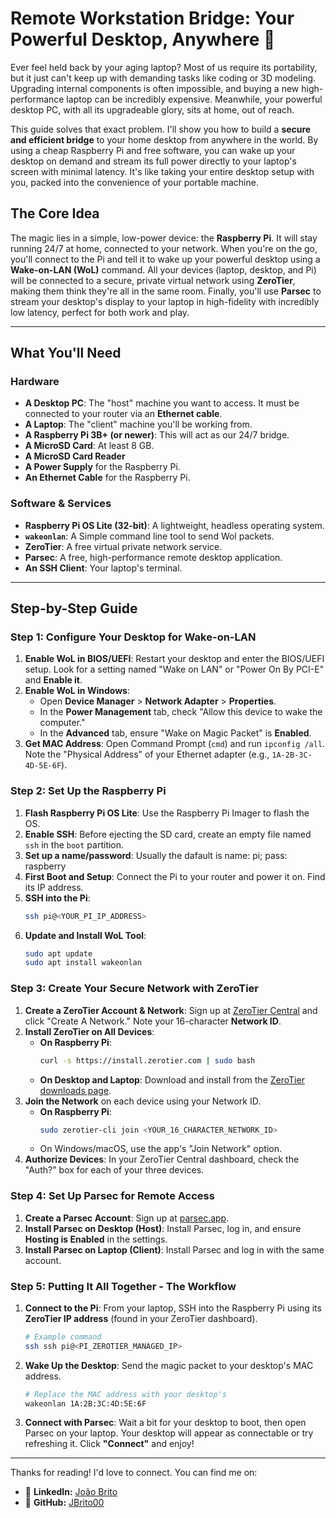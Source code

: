 # Remote Workstation Bridge: Your Powerful Desktop, Anywhere 🚀

Ever feel held back by your aging laptop? Most of us require its portability, but it just can't keep up with demanding tasks like coding or 3D modeling. Upgrading internal components is often impossible, and buying a new high-performance laptop can be incredibly expensive. Meanwhile, your powerful desktop PC, with all its upgradeable glory, sits at home, out of reach.

This guide solves that exact problem. I'll show you how to build a **secure and efficient bridge** to your home desktop from anywhere in the world. By using a cheap Raspberry Pi and free software, you can wake up your desktop on demand and stream its full power directly to your laptop's screen with minimal latency. It's like taking your entire desktop setup with you, packed into the convenience of your portable machine.

## The Core Idea

The magic lies in a simple, low-power device: the **Raspberry Pi**. It will stay running 24/7 at home, connected to your network. When you're on the go, you'll connect to the Pi and tell it to wake up your powerful desktop using a **Wake-on-LAN (WoL)** command. All your devices (laptop, desktop, and Pi) will be connected to a secure, private virtual network using **ZeroTier**, making them think they're all in the same room. Finally, you'll use **Parsec** to stream your desktop's display to your laptop in high-fidelity with incredibly low latency, perfect for both work and play.



***

## What You'll Need

### Hardware
* **A Desktop PC**: The "host" machine you want to access. It must be connected to your router via an **Ethernet cable**.
* **A Laptop**: The "client" machine you'll be working from.
* **A Raspberry Pi 3B+ (or newer)**: This will act as our 24/7 bridge.
* **A MicroSD Card**: At least 8 GB.
* **A MicroSD Card Reader**
* **A Power Supply** for the Raspberry Pi.
* **An Ethernet Cable** for the Raspberry Pi.

### Software & Services
* **Raspberry Pi OS Lite (32-bit)**: A lightweight, headless operating system.
* **`wakeonlan`**: A Simple command line tool to send Wol packets.
* **ZeroTier**: A free virtual private network service.
* **Parsec**: A free, high-performance remote desktop application.
* **An SSH Client**: Your laptop's terminal.

***

## Step-by-Step Guide

### Step 1: Configure Your Desktop for Wake-on-LAN

1.  **Enable WoL in BIOS/UEFI**: Restart your desktop and enter the BIOS/UEFI setup. Look for a setting named "Wake on LAN" or "Power On By PCI-E" and **Enable it**.
2.  **Enable WoL in Windows**:
    * Open **Device Manager** > **Network Adapter** > **Properties**.
    * In the **Power Management** tab, check "Allow this device to wake the computer."
    * In the **Advanced** tab, ensure "Wake on Magic Packet" is **Enabled**.
3.  **Get MAC Address**: Open Command Prompt (`cmd`) and run `ipconfig /all`. Note the "Physical Address" of your Ethernet adapter (e.g., `1A-2B-3C-4D-5E-6F`).

### Step 2: Set Up the Raspberry Pi

1.  **Flash Raspberry Pi OS Lite**: Use the Raspberry Pi Imager to flash the OS.
2.  **Enable SSH**: Before ejecting the SD card, create an empty file named `ssh` in the `boot` partition.
3.  **Set up a name/password**: Usually the dafault is name: pi; pass: raspberry 
4.  **First Boot and Setup**: Connect the Pi to your router and power it on. Find its IP address.
5.  **SSH into the Pi**:
    ```bash
    ssh pi@<YOUR_PI_IP_ADDRESS>
    ```
6.  **Update and Install WoL Tool**:
    ```bash
    sudo apt update
    sudo apt install wakeonlan
    ```

### Step 3: Create Your Secure Network with ZeroTier

1.  **Create a ZeroTier Account & Network**: Sign up at [ZeroTier Central](https://my.zerotier.com/) and click "Create A Network." Note your 16-character **Network ID**.
2.  **Install ZeroTier on All Devices**:
    * **On Raspberry Pi**:
        ```bash
        curl -s https://install.zerotier.com | sudo bash
        ```
    * **On Desktop and Laptop**: Download and install from the [ZeroTier downloads page](https://www.zerotier.com/download/).
3.  **Join the Network** on each device using your Network ID.
    * **On Raspberry Pi**:
        ```bash
        sudo zerotier-cli join <YOUR_16_CHARACTER_NETWORK_ID>
        ```
    * On Windows/macOS, use the app's "Join Network" option.
4.  **Authorize Devices**: In your ZeroTier Central dashboard, check the "Auth?" box for each of your three devices.

### Step 4: Set Up Parsec for Remote Access

1.  **Create a Parsec Account**: Sign up at [parsec.app](https://parsec.app/).
2.  **Install Parsec on Desktop (Host)**: Install Parsec, log in, and ensure **Hosting is Enabled** in the settings.
3.  **Install Parsec on Laptop (Client)**: Install Parsec and log in with the same account.

### Step 5: Putting It All Together - The Workflow

1.  **Connect to the Pi**: From your laptop, SSH into the Raspberry Pi using its **ZeroTier IP address** (found in your ZeroTier dashboard).
    ```bash
    # Example command
    ssh ssh pi@<PI_ZEROTIER_MANAGED_IP>
    ```
2.  **Wake Up the Desktop**: Send the magic packet to your desktop's MAC address.
    ```bash
    # Replace the MAC address with your desktop's
    wakeonlan 1A:2B:3C:4D:5E:6F
    ```
3.  **Connect with Parsec**: Wait a bit for your desktop to boot, then open Parsec on your laptop. Your desktop will appear as connectable or try refreshing it. Click **"Connect"** and enjoy!

---
Thanks for reading! I'd love to connect. You can find me on:

- 💼 **LinkedIn:** [João Brito](https://www.linkedin.com/in/jo%C3%A3o-brito-95228b20a/)
- 🐙 **GitHub:** [JBrito00](https://github.com/JBrito00)
